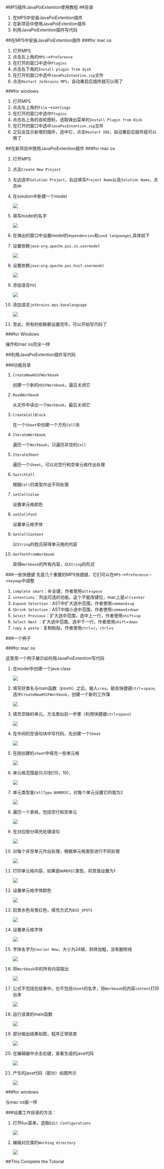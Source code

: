 #MPS插件JavaPoiExtention使用教程
##目录
1. 在MPS中安装JavaPoiExtention插件
2. 在新项目中使用JavaPoiExtention插件
3. 利用JavaPoiExtention插件写代码


##在MPS中安装JavaPoiExtention插件
###for mac os
1. 打开MPS
2. 点击左上角的`MPS`——>`Preference`
3. 在打开的窗口中选中`Plugins`
4. 点击右下角的`Install plugin from disk`
5. 在打开的窗口中选中`JavaPoiExtention.zip`文件
6. 点击`Restart Jetbrains MPS`，自动重启后插件就可以用了

###for windows

1. 打开MPS
2. 点击左上角的`File`——>`Settings`
3. 在打开的窗口中选中`Plugins`
4. 点击右上角的齿轮图标，选取弹出菜单的`Install Plugin from Disk`
5. 在打开的窗口中选中`JavaPoiExtention.zip`文件
6. 之后会显示新增的插件，选中它，点击`Restart IDE`，自动重启后插件就可以用了

##在新项目中使用JavaPoiExtention插件
###for mac os
1. 打开MPS

2. 点击`Create New Project`

3. 左边选中`Solution Project`，右边填写`Project Name`以及`Solution Name`，点击`OK`

4. 在solution中新建一个model

    ![](./pictures/installation/1.png)

5. 填写model的名字

    ![](./pictures/installation/2.png)

6. 在弹出的窗口中设置model的`dependencies`和`used languwages`,具体如下


7. 设置依赖`java:org.apache.poi.ss.usermodel`

    ![](./pictures/installation/3.png)

8. 设置依赖`java:org.apache.poi.hssf.usermodel`

    ![](./pictures/installation/4.png)

9. 添加语言`POI`

    ![](./pictures/installation/5.png)

10. 添加语言`jetbrains.mps.baselanguage`

    ![](./pictures/installation/6.png)

11. 至此，所有的依赖都设置完毕，可以开始写代码了

###for Windows

操作和mac os完全一样


##利用JavaPoiExtention插件写代码

###功能目录

1. `CreateNewHSSFWorkbook`

    创建一个新的`HSSFWorkbook`，最后关闭它
    
2. `ReadWorkbook`

    从文件中读出一个`Workbook`，最后关闭它
    
3. `CreateCellBlock`

    在一个`Sheet`中创建一个方形`Cell`块
    
4. `IterateWorkbook`

    遍历一个`Workbook`，只遍历非空的`Cell`
    
5. `IterateSheet`

    遍历一个`Sheet`，可以对空行和空单元格作出处理
    
6. `SwitchCell`

    根据`Cell`的类型作出不同处理
    
7. `setCellColoe`

    设置单元格颜色
    
8. `setCellFont`

    设置单元格字体
    
9. `GetCellContent`

    以`String`的姓氏获得单元格的内容
    
10. `GetTextFromWorkbook`

    获得`Workbook`的所有内容，以`String`的形式
    

###一些快捷键
先是几个重要的MPS快捷键，它们可以在`MPS`-->`Preference`-->`keymap`中调整

1. `complete smart`：补全键，作者使用`alt`+`space`
2. `intentions`：列出可选的功能，这个不能改键位，mac上是`alt`+`enter`
3. `Expand Selection`：AST中扩大选中范围，作者使用`command`+`up`
4. `Shrink Selection`：AST中缩小选中范围，作者使用`command`+`down`
5. `Select Previous`：扩大选中范围，选中上一行，作者使用`shift`+`up`
6. `Select Next` ：扩大选中范围，选中下一行，作者使用`shift`+`down`
7. `copy & paste`：复制粘贴，作者使用`ctrl`+`c`，`ctrl`+`v`

###一个例子

###for mac os

这里用一个例子展示如何用JavaPoiExtention写代码

1. 在model中创建一个java class

    ![](./pictures/example/0.png)

2. 填写好类名与main函数（psvm）之后，输入`crea`，敲击快捷键`ctrl`+`space`,选中`CreateNewHSSFWorkbook`，创建一个新的工作簿

    ![](./pictures/example/1.png)

3. 填充空缺的单元，方法类似前一步骤（利用快捷键`ctrl`+`space`）

    ![](./pictures/example/2.png)

4. 在中间的空语句块中写代码，先创建一个`Sheet`

    ![](./pictures/example/3.png)

5. 在刚创建的`sheet`中填充一些单元格

    ![](./pictures/example/4.png)

6. 单元格范围是(0,0)到(10，10)，

    ![](./pictures/example/5.png)

7. 单元类型是`CellType.NUMERIC`，对每个单元设置它的值为2

    ![](./pictures/example/6.png)

8. 遍历一个表格，包括空行和空单元

    ![](./pictures/example/7.png)

9. 在对应部分填充处理语句

    ![](./pictures/example/8.png)

10. 对每个非空单元作出处理，根据单元格类型进行不同处理

    ![](./pictures/example/9.png)

11. 打印单元格内容，如果是`NUMERIC`类型，将其值设置为1

    ![](./pictures/example/10.png)

12. 设置单元格字体颜色

    ![](./pictures/example/11.png)

13. 前景水色背景红色，填充方式为`BIG_SPOTS`

    ![](./pictures/example/12.png)

14. 设置单元格字体

    ![](./pictures/example/13.png)

15. 字体名字为`Courier New`，大小为24磅，斜体加粗，没有删除线

    ![](./pictures/example/14.png)

16. 将`Workbook`中的所有内容取出

    ![](./pictures/example/15.png)

17. 公式不包括在结果中，也不包括`Sheet`的名字，将`Workbook`的内容`content`打印出来

    ![](./pictures/example/16.png)

18. 运行该类的main函数

    ![](./pictures/example/17.png)

19. 部分输出结果如图，程序正常结束

    ![](./pictures/example/18.png)

20. 在编辑器中点击右键，查看生成的java代码

    ![](./pictures/example/19.png)

21. 产生的java代码（部分）如图所示

    ![](./pictures/example/20.png)
    
###for windows

与mac os版一样
    
###设置工作目录的方法：

1. 打开`Run`菜单，选取`Edit Configurations`

    ![](./pictures/windos/1.png)
    
2. 编辑对应类的`Working directory`

    ![](./pictures/windos/2.png)
     

##This Complete the Tutorial
